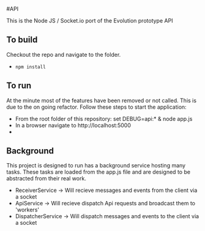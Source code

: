 #API

This is the Node JS / Socket.io port of the Evolution prototype API

## To build

Checkout the repo and navigate to the folder.

* `npm install`

## To run

At the minute most of the features have been removed or not called. This is due to the on going refactor. Follow these steps to start the application:
* From the root folder of this repository: set DEBUG=api:* & node app.js
* In a browser navigate to http://localhost:5000
* 
## Background
This project is designed to run has a background service hosting many tasks. These tasks are loaded from the app.js file and are designed to be abstracted from their real work. 

* ReceiverService -> Will recieve messages and events from the client via a socket
* ApiService -> Will recieve dispatch Api requests and broadcast them to 'workers'
* DispatcherService -> Will dispatch messages and events to the client via a socket

